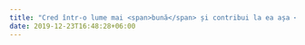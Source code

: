 ```yaml
---
title: "Cred într-o lume mai <span>bună</span> și contribui la ea așa <span>cum pot</span>"
date: 2019-12-23T16:48:28+06:00
---
```

